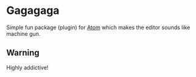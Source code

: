 # Gagagaga

Simple fun package (plugin) for [Atom](https://atom.io/) which makes the editor sounds like machine gun.

## Warning

Highly addictive!
